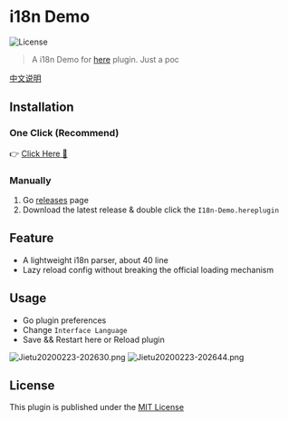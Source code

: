 # i18n Demo
![License](https://img.shields.io/badge/license-MIT-blue.svg)

> A i18n Demo for [here](https://here.app/) plugin. Just a poc

[中文说明](./readme_zh.md)

## Installation

### One Click  (Recommend)

👉 <a href="https://jump.here.app/?installPlugin?title=I18n&url=https://github.com/FriendsOfHere/i18n-demo/releases/latest/download/I18n-Demo.hereplugin">Click Here 🔌</a>

### Manually
1. Go [releases](https://github.com/FriendsOfHere/i18n-demo/releases/latest/) page
2. Download the latest release & double click the `I18n-Demo.hereplugin`

## Feature
- A lightweight i18n parser, about 40 line
- Lazy reload config without breaking the official loading mechanism

## Usage
- Go plugin preferences
- Change `Interface Language`
- Save && Restart here or Reload plugin

![Jietu20200223-202630.png](https://i.loli.net/2020/02/23/s2ixRgAK9XM3C1h.png)
![Jietu20200223-202644.png](https://i.loli.net/2020/02/23/ln4Dq6vf82QSBxg.png)

## License
This plugin is published under the [MIT License](./LICENSE.md)


